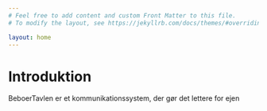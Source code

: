 ```yaml
---
# Feel free to add content and custom Front Matter to this file.
# To modify the layout, see https://jekyllrb.com/docs/themes/#overriding-theme-defaults

layout: home
---
```

# Introduktion
BeboerTavlen er et kommunikationssystem, der gør det lettere for ejen